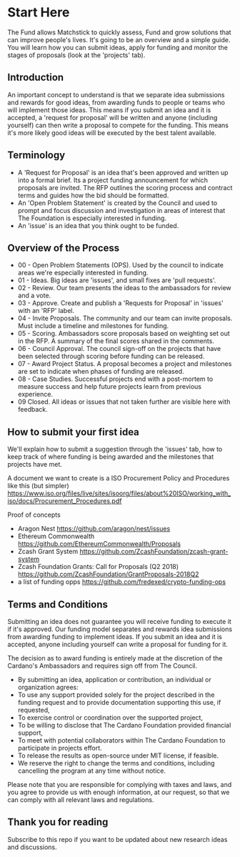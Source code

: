 # Start Here

The Fund allows Matchstick to quickly assess, Fund and grow solutions that can improve people's lives. It's going to be an overview and a simple guide. You will learn how you can submit ideas, apply for funding and monitor the stages of proposals (look at the 'projects' tab).

## Introduction
An important concept to understand is that we separate idea submissions and rewards for good ideas, from awarding funds to people or teams who will implement those ideas. This means if you submit an idea and it is accepted, a 'request for proposal' will be written and anyone (including yourself) can then write a proposal to compete for the funding. This means it's more likely good ideas will be executed by the best talent available. 

## Terminology 
* A 'Request for Proposal' is an idea that's been approved and written up into a formal brief. Its a project funding announcement for which proposals are invited. The RFP outlines the scoring process and contract terms and guides how the bid should be formatted.
* An 'Open Problem Statement' is created by the Council and used to prompt and focus discussion and investigation in areas of interest that The Foundation is especially interested in funding.
* An 'issue' is an idea that you think ought to be funded.

## Overview of the Process

* 00 - Open Problem Statements (OPS). Used by the council to indicate areas we're especially interested in funding.
* 01 - Ideas. Big ideas are 'issues', and small fixes are 'pull requests'.
* 02 - Review. Our team presents the ideas to the ambassadors for review and a vote.
* 03 - Approve. Create and publish a 'Requests for Proposal' in 'issues' with an 'RFP' label.
* 04 - Invite Proposals. The community and our team can invite proposals. Must include a timeline and milestones for funding.
* 05 - Scoring. Ambassadors score proposals based on weighting set out in the RFP. A summary of the final scores shared in the comments.
* 06 - Council Approval. The council sign-off on the projects that have been selected through scoring before funding can be released.
* 07 - Award Project Status. A proposal becomes a project and milestones are set to indicate when phases of funding are released. 
* 08 - Case Studies. Successful projects end with a post-mortem to measure success and help future projects learn from previous experience.
* 09 Closed. All ideas or issues that not taken further are visible here with feedback.

## How to submit your first idea

We'll explain how to submit a suggestion through the 'issues' tab, how to keep track of where funding is being awarded and the milestones that projects have met.

A document we want to create is a ISO Procurement Policy and Procedures like this (but simpler)  https://www.iso.org/files/live/sites/isoorg/files/about%20ISO/working_with_iso/docs/Procurement_Procedures.pdf

Proof of concepts
* Aragon Nest https://github.com/aragon/nest/issues
* Ethereum Commonwealth https://github.com/EthereumCommonwealth/Proposals
* Zcash Grant System https://github.com/ZcashFoundation/zcash-grant-system
* Zcash Foundation Grants: Call for Proposals (Q2 2018) https://github.com/ZcashFoundation/GrantProposals-2018Q2
* a list of funding opps https://github.com/fredexed/crypto-funding-ops

## Terms and Conditions

Submitting an idea does not guarantee you will receive funding to execute it if it's approved. Our funding model separates and rewards idea submissions from awarding funding to implement ideas. If you submit an idea and it is accepted, anyone including yourself can write a proposal for funding for it. 

The decision as to award funding is entirely made at the discretion of the Cardano's Ambassadors and requires sign off from The Council.

* By submitting an idea, application or contribution, an individual or organization agrees:
* To use any support provided solely for the project described in the funding request and to provide documentation supporting this use, if requested,
* To exercise control or coordination over the supported project,
* To be willing to disclose that The Cardano Foundation provided financial support,
* To meet with potential collaborators within The Cardano Foundation to participate in projects effort.
* To release the results as open-source under MIT license, if feasible.
* We reserve the right to change the terms and conditions, including cancelling the program at any time without notice. 

Please note that you are responsible for complying with taxes and laws, and you agree to provide us with enough information, at our request, so that we can comply with all relevant laws and regulations.

## Thank you for reading
Subscribe to this repo if you want to be updated about new research ideas and discussions.
